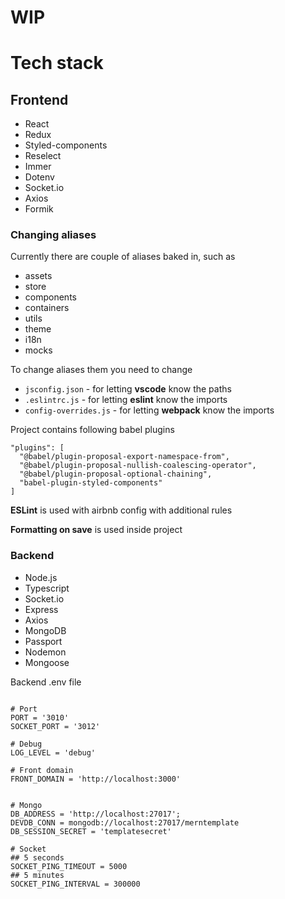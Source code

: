 # WIP

# Tech stack

## Frontend

- React
- Redux
- Styled-components
- Reselect
- Immer
- Dotenv
- Socket.io
- Axios
- Formik

### Changing aliases

Currently there are couple of aliases baked in, such as

- assets
- store
- components
- containers
- utils
- theme
- i18n
- mocks

To change aliases them you need to change

- `jsconfig.json` - for letting **vscode** know the paths
- `.eslintrc.js` - for letting **eslint** know the imports
- `config-overrides.js` - for letting **webpack** know the imports

Project contains following babel plugins

```
"plugins": [
  "@babel/plugin-proposal-export-namespace-from",
  "@babel/plugin-proposal-nullish-coalescing-operator",
  "@babel/plugin-proposal-optional-chaining",
  "babel-plugin-styled-components"
]
```

**ESLint** is used with airbnb config with additional rules

**Formatting on save** is used inside project

### Backend

- Node.js
- Typescript
- Socket.io
- Express
- Axios
- MongoDB
- Passport
- Nodemon
- Mongoose

Backend .env file
```

# Port
PORT = '3010'
SOCKET_PORT = '3012'

# Debug
LOG_LEVEL = 'debug'

# Front domain
FRONT_DOMAIN = 'http://localhost:3000'


# Mongo
DB_ADDRESS = 'http://localhost:27017';
DEVDB_CONN = mongodb://localhost:27017/merntemplate 
DB_SESSION_SECRET = 'templatesecret'

# Socket
## 5 seconds
SOCKET_PING_TIMEOUT = 5000
## 5 minutes
SOCKET_PING_INTERVAL = 300000
```

